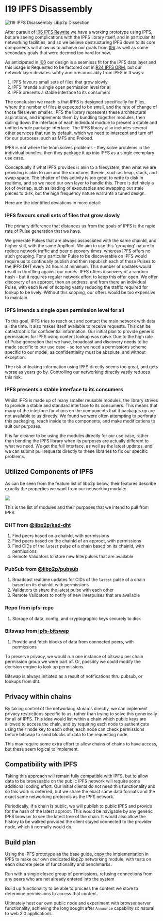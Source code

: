 # I19 IPFS Disassembly

![I19 IPFS Disassembly Libp2p Dissection](/nfts/I19.png)

After pursuit of [I06 IPFS Rewrite] we have a working prototype using IPFS, but are seeing complications with the IPFS library itself, and in particular its networking facilities, and so we believe destructuring IPFS down to its core components will allow us to achieve our goals from [I06] as well as some secondary goals that were deemed too hard for now.

As anticipated in [I06] our design is a seamless fit for the IPFS data layer and this usage is Requested to be factored out in [R24 IPFS ORM], but our network layer deviates subtly and irreconciliably from IPFS in 3 ways:

1. IPFS favours small sets of files that grow slowly
1. IPFS intends a single open permission level for all
1. IPFS presents a stable interface to its consumers

The conclusion we reach is that IPFS is designed specifically for Files, where the number of files is expected to be small, and the rate of change of those files even smaller. IPFS the library represents these architectural aspirations, and implements them by bundling together modules, then dulling down the interface of each individual module to present a stable and unified whole package interface. The IPFS library also includes several other services that run by default, which we need to intercept and turn off for our purposes, such as MFS and Preload.

IPFS is not where the team solves problems - they solve problems in the individual bundles, then they package it up into IPFS as a single exemplary use case.

Conceptually if what IPFS provides is akin to a filesystem, then what we are providing is akin to ram and the structures therein, such as heap, stack, and swap space. The chatter of this activity is too great to write to disk in realtime, and so we need our own layer to handle this. There is definitely a lot of overlap, such as loading of executables and swapping out stale pieces to disk, but the high frequency nature warrants a tuned design.

Here are the identified deviations in more detail:

### IPFS favours small sets of files that grow slowly

The primary difference that distances us from the goals of IPFS is the rapid rate of Pulse generation that we have.

We generate Pulses that are always assosciated with the same chainId, and higher still, with the same AppRoot. We aim to use this 'grouping' nature to reduce network traffic and peer discovery times, whereas IPFS offers no such grouping. For a particular Pulse to be discoverable on IPFS would require us to continually publish and then republish each of those Pulses to the IPFS DHT every 24 hours at minimum. This number of updates would result in throttling against our nodes. IPFS offers discovery of a random hash - but it requires regular network effort to keep this offer open. We offer discovery of an approot, then an address, and from there an individual Pulse, with each level of scoping vastly reducing the traffic required for lookup to be lively. Without this scoping, our offers would be too expensive to maintain.

### IPFS intends a single open permission level for all

To this goal, IPFS tries to reach out and contact the main network with data all the time. It also makes itself available to receive requests. This can be catastrophic for confidential information. Our initial plan to provide generic permissions for IPFS using content lookup was naive. Due to the high rate of Pulse generation that we have, broadcast and discovery needs to be made specific to our use case - so too we need a permissions scheme specific to our model, as confidentiality must be absolute, and without exception.

The risk of leaking information using IPFS directly seems too great, and gets worse as years go by. Controlling our networking directly vastly reduces this risk.

### IPFS presents a stable interface to its consumers

Whilst IPFS is made up of many smaller reusable modules, the library strives to provide a stable and standard interface to its consumers. This means that many of the interface functions on the components that it packages up are not available to us directly. We found we were often attempting to perforate this packaging, reach inside to the components, and make modifications to suit our purposes.

It is far cleaner to be using the modules directly for our use case, rather than bending the IPFS library when its purposes are actually different to what we need. We get the full interface, as well as the latest updates, and we can submit pull requests directly to these libraries to fix our specific problems.

## Utilized Components of IPFS

As can be seen from the feature list of libp2p below, their features describe exactly the properties we want from our networking module:

[![](/img/libp2p-features.png)](https://libp2p.io/)

This is the list of modules and their purposes that we intend to pull from IPFS:

### DHT from [@libp2p/kad-dht](https://github.com/libp2p/js-libp2p-kad-dht)

1. Find peers based on a chainId, with permissions
1. Find peers based on the chainId of an approot, with permissions
1. Find CIDs of the `latest` pulse of a chain based on its chainId, with permissions
1. Remote Validators to store new Interpulses that are available

### PubSub from [@libp2p/pubsub](https://github.com/libp2p/js-libp2p-pubsub)

1. Broadcast realtime updates for CIDs of the `latest` pulse of a chain based on its chainId, with permissions
1. Validators to share the latest pulse with each other
1. Remote Validators to notify of new Interpulses that are available

### Repo from [ipfs-repo](https://github.com/ipfs/js-ipfs-repo)

1. Storage of data, config, and cryptographic keys securely to disk

### Bitswap from [ipfs-bitswap](https://github.com/ipfs/js-ipfs-bitswap)

1. Provide and fetch blocks of data from connected peers, with permissions

To preserve privacy, we would run one instance of bitswap per chain permission group we were part of. Or, possibly we could modify the decision engine to look up permissions.

Bitswap is always initiated as a result of notifications thru pubsub, or lookups from dht.

## Privacy within chains

By taking control of the networking streams directly, we can implement privacy restrictions specific to us, rather than trying to solve this generically for all of IPFS. This idea would list within a chain which public keys are allowed to access the chain, and by requiring each node to authenticate using their node key to each other, each node can check permissions before bitswap to send blocks of data to the requesting node.

This may require some extra effort to allow chains of chains to have access, but these seem logical to implement.

## Compatibility with IPFS

Taking this approach will remain fully compatible with IPFS, but to allow data to be browseable on the public IPFS network will require some additional coding effort. Our initial clients do not need this functionality and so this work is deferred, but we share the exact same data formats and the exact same networking protocols as the IPFS network.

Periodically, if a chain is public, we will publish to public IPFS and provide for the hash of the latest approot. This would be navigable by any generic IPFS browser to see the latest tree of the chain. It would also allow the history to be walked provided the client stayed connected to the provider node, which it normally would do.

## Build plan

Using the IPFS prototype as the base guide, copy the implementation in IPFS to make our own dedicated libp2p networking module, with tests on each discrete piece of functionality and benchmarks.

Run with a single closed group of permissions, refusing connections from any peers who are not already entered into the system

Build up functionality to be able to process the content we store to determine permissions to access that content.

Ultimately host our own public node and experiment with browser server functionality, achieving the long sought after `Announce` capability so natural to web 2.0 applications.

[i06 ipfs rewrite]: ./I06.md
[i06]: ./I06.md
[r24 ipfs orm]: ../Requests/R24.md
